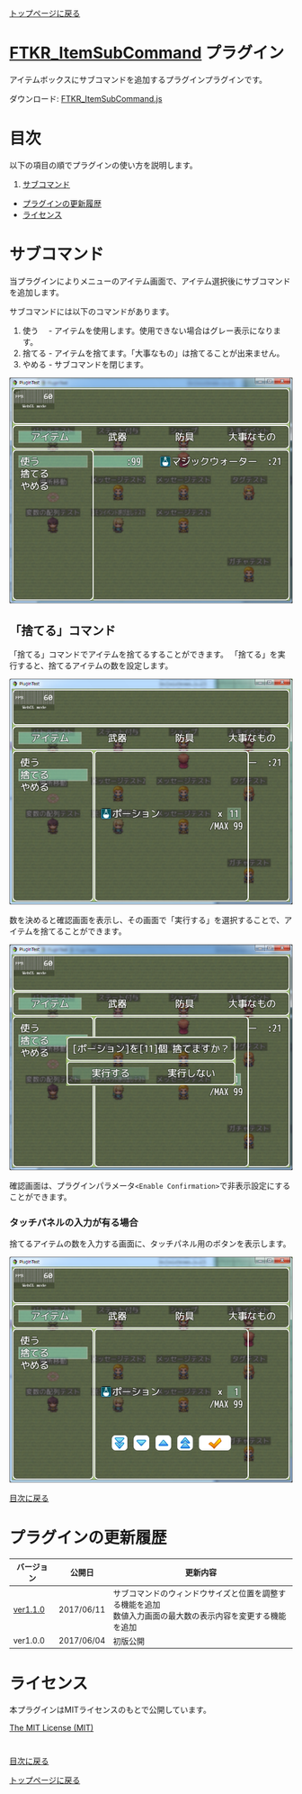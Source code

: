 [トップページに戻る](README.md)

# [FTKR_ItemSubCommand](FTKR_ItemSubCommand.js) プラグイン

アイテムボックスにサブコマンドを追加するプラグインプラグインです。

ダウンロード: [FTKR_ItemSubCommand.js](https://raw.githubusercontent.com/futokoro/RPGMaker/master/FTKR_ItemSubCommand.js)

# 目次

以下の項目の順でプラグインの使い方を説明します。
1. [サブコマンド](#サブコマンド)
* [プラグインの更新履歴](#プラグインの更新履歴)
* [ライセンス](#ライセンス)

# サブコマンド

当プラグインによりメニューのアイテム画面で、アイテム選択後にサブコマンドを追加します。

サブコマンドには以下のコマンドがあります。
1. 使う　 - アイテムを使用します。使用できない場合はグレー表示になります。
2. 捨てる - アイテムを捨てます。「大事なもの」は捨てることが出来ません。
3. やめる - サブコマンドを閉じます。

![画像](image/FTKR_ExItemBox/n06_002.png)

## 「捨てる」コマンド 
「捨てる」コマンドでアイテムを捨てるすることができます。
「捨てる」を実行すると、捨てるアイテムの数を設定します。

![画像](image/FTKR_ExItemBox/n06_001.png)

数を決めると確認画面を表示し、その画面で「実行する」を選択することで、アイテムを捨てることができます。

![画像](image/FTKR_ExItemBox/n06_003.png)

確認画面は、プラグインパラメータ`<Enable Confirmation>`で非表示設定にすることができます。

### タッチパネルの入力が有る場合 
捨てるアイテムの数を入力する画面に、タッチパネル用のボタンを表示します。

![画像](image/FTKR_ExItemBox/n06_004.png)

[目次に戻る](#目次)

# プラグインの更新履歴

| バージョン | 公開日 | 更新内容 |
| --- | --- | --- |
| [ver1.1.0](FTKR_ItemSubCommand.js) | 2017/06/11 | サブコマンドのウィンドウサイズと位置を調整する機能を追加<br>数値入力画面の最大数の表示内容を変更する機能を追加 |
| ver1.0.0 | 2017/06/04 | 初版公開 |

# ライセンス

本プラグインはMITライセンスのもとで公開しています。

[The MIT License (MIT)](https://opensource.org/licenses/mit-license.php)

#
[目次に戻る](#目次)

[トップページに戻る](README.md)